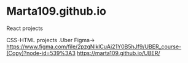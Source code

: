 # Marta109.github.io
React projects

CSS-HTML projects 
.Uber Figma-> https://www.figma.com/file/2pzgNlklCuAi21Y0B5hJf9/UBER_course-(Copy)?node-id=539%3A3
https://marta109.github.io/UBER/

